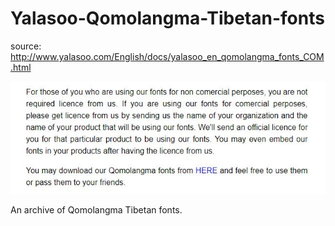 # Yalasoo-Qomolangma-Tibetan-fonts

source: http://www.yalasoo.com/English/docs/yalasoo_en_qomolangma_fonts_COM.html

![](capture.jpg)

An archive of Qomolangma Tibetan fonts.
